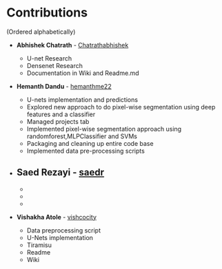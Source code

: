 # Contributions
(Ordered alphabetically)

- **Abhishek Chatrath** - [Chatrathabhishek](https://github.com/Chatrathabhishek)
   - U-net Research
   - Densenet Research
   - Documentation in Wiki and Readme.md
   
- **Hemanth Dandu** - [hemanthme22](https://github.com/hemanthme22)
    - U-nets implementation and predictions
    - Explored new approach to do pixel-wise segmentation using deep features and a classifier
    - Managed projects tab
    - Implemented pixel-wise segmentation approach using randomforest,MLPClassifier and SVMs
    - Packaging and cleaning up entire code base
    - Implemented data pre-processing scripts

- **Saed Rezayi** - [saedr](https://github.com/saedr)
   - 
   - 
   - 
   - 
   
- **Vishakha Atole** - [vishcocity](https://github.com/vishcocity)
   - Data preprocessing script
   - U-Nets implementation 
   - Tiramisu 
   - Readme
   - Wiki

  
